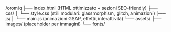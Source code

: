 /oromiq
 ├── index.html       (HTML ottimizzato + sezioni SEO-friendly)
 ├── css/
 │    └── style.css   (stili modulari: glassmorphism, glitch, animazioni)
 ├── js/
 │    └── main.js     (animazioni GSAP, effetti, interattività)
 └── assets/
      ├── images/     (placeholder per immagini)
      └── fonts/
